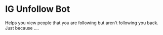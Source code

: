 # IG Unfollow Bot

Helps you view people that you are following but aren't following you back. Just because ....
